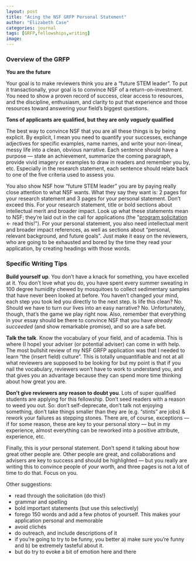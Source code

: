 ```yaml
---
layout: post
title: "Acing the NSF GRFP Personal Statement"
author: "Elizabeth Case"
categories: journal
tags: [GRFP,fellowships,writing]
image:
---
```


### Overview of the GRFP

**You are the future**

Your goal is to make reviewers think you are a “future STEM leader”. To put it transactionally, your goal is to convince NSF of a return-on-investment. You need to show a proven record of success, clear access to resources, and the discipline, enthusiasm, and clarity to put that experience and those resources toward answering your field’s biggest questions.

**Tons of applicants are qualified, but they are only _vaguely_ qualified**

The best way to convince NSF that you are all these things is by being explicit. By explicit, I mean you need to quantify your successes, exchange adjectives for specific examples, name names, and write your non-linear, messy life into a clean, obvious narrative. Each sentence should have a purpose — state an achievement, summarize the coming paragraph, provide vivid imagery or examples to draw in readers and remember you by, etc. Especially in the research statement, each sentence should relate back to one of the five criteria used to assess you. 

You also show NSF how “future STEM leader” you are by paying really close attention to what NSF wants. What they say they want is: 2 pages for your research statement and 3 pages for your personal statement. Don’t exceed this. For your research statement, title or bold sections about intellectual merit and broader impact. Look up what these statements mean to NSF; they’re laid out in the call for applications (the "[program solicitation](https://www.nsf.gov/pubs/2020/nsf20587/nsf20587.htm) ← read this!"). For your personal statement, you also need intellectual merit and broader impact references, as well as sections about “personal, relevant background, and future goals”. Just make it easy on the reviewers, who are going to be exhausted and bored by the time they read your application, by creating headings with those words. 

### Specific Writing Tips

**Build yourself up**. You don’t have a knack for something, you have excelled at it. You don’t love what you do, you have spent every summer sweating in 100 degree humidity chewed by mosquitoes to collect sedimentary samples that have never been looked at before. You haven’t changed your mind, each step you took led you directly to the next step. Is life this clean? No. Should we have to turn our lives into an easy narrative? No. Unfortunately, though, that’s the game we play right now. Also, remember that everything in your essay should be there to convince NSF that you have _already succeeded_ (and show remarkable promise), and so are a safe bet.

**Talk the talk**. Know the vocabulary of your field, and of academia. This is where (I hope) your adviser (or potential adviser) can come in with help. The most bullshit review of my NSF GRFP application was that I needed to learn “the (insert field) culture”. This is totally unquantifiable and not at all what reviewers are supposed to be looking for but my point is that if you nail the vocabulary, reviewers won’t have to work to understand you, and that gives you an advantage because they can spend more time thinking about how great you are.

**Don’t give reviewers any reason to doubt you**. Lots of super qualified students are applying for this fellowship. Don’t seed readers with a reason to weed you out. So: don’t self-deprecate, don’t talk not enjoying something, don’t take things smaller than they are (e.g. “stints” are jobs) & rework your failures as stepping stones. There are, of course, exceptions — if for some reason, these are key to your personal story — but in my experience, almost everything can be reworked into a positive attribute, experience, etc.

Finally, this is *your* personal statement. Don’t spend it talking about how great other people are. Other people are great, and collaborations and advisers are key to success and should be highlighted — but you really are writing this to convince people of *your* worth, and three pages is not a lot of time to do that. Focus on you. 

Other suggestions: 

-	read through the solicitation (do this!)
-	grammar and spelling
-	bold important statements (but use this selectively)
-	forego 150 words and add a few photos of yourself. This makes your application personal and memorable 
-	avoid clichés 
-	do outreach, and include descriptions of it
-	if you’re going to try to be funny, you better a) make sure you’re funny and b) be extremely tasteful about it. 
-	but do try to evoke a bit of emotion here and there 
